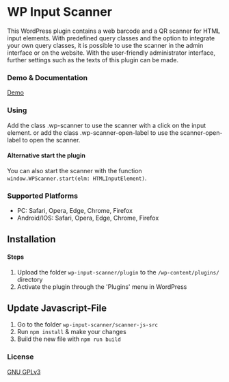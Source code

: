 # WP Input Scanner
This WordPress plugin contains a web barcode and a QR scanner for HTML input elements. With predefined query classes and the option to integrate your own query classes, it is possible to use the scanner in the admin interface or on the website.
With the user-friendly administrator interface, further settings such as the texts of this plugin can be made.

### Demo & Documentation
[Demo](https://aigenseer.github.io/wp-input-scanner/)

### Using
Add the class .wp-scanner to use the scanner with a click on the input element.
or
add the class .wp-scanner-open-label to use the scanner-open-label to open the scanner.


#### Alternative start the plugin
You can also start the scanner with the function `window.WPScanner.start(elm: HTMLInputElement)`.

### Supported Platforms
* PC: Safari, Opera, Edge, Chrome, Firefox
* Android/IOS: Safari, Opera, Edge, Chrome, Firefox

## Installation

#### Steps
1. Upload the folder `wp-input-scanner/plugin` to the `/wp-content/plugins/` directory
2. Activate the plugin through the 'Plugins' menu in WordPress

## Update Javascript-File
1. Go to the folder `wp-input-scanner/scanner-js-src`
2. Run `npm install` & make your changes
3. Build the new file with `npm run build`

### License
[GNU GPLv3](https://github.com/aigenseer/wp-input-scanner/blob/master/LICENSE "GNU GPLv3")
